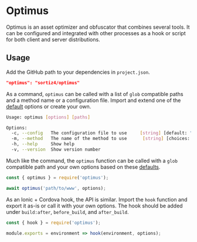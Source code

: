 # Optimus
Optimus is an asset optimizer and obfuscator that combines several tools. It
can be configured and integrated with other processes as a hook or script for
both client and server distributions.

## Usage
Add the GitHub path to your dependencies in `project.json`.

```json
"optimus": "sortiz4/optimus"
```

As a command, `optimus` can be called with a list of `glob` compatible paths
and a method name or a configuration file. Import and extend one of the
[default][1] options or create your own.

```sh
Usage: optimus [options] [paths]

Options:
  -c, --config   The configuration file to use     [string] [default: "optimus.config.js"]
  -m, --method   The name of the method to use      [string] [choices: "mobile", "server"]
  -h, --help     Show help                                                       [boolean]
  -v, --version  Show version number                                             [boolean]
```

Much like the command, the `optimus` function can be called with a `glob`
compatible path and your own options based on these [defaults][1].

```js
const { optimus } = require('optimus');

await optimus('path/to/www', options);
```

As an Ionic + Cordova hook, the API is similar. Import the `hook` function and
export it as-is or call it with your own options. The hook should be added
under `build:after`, `before_build`, and `after_build`.

```js
const { hook } = require('optimus');

module.exports = environment => hook(environment, options);
```

[1]: https://github.com/sortiz4/optimus/blob/master/core.js#L5
